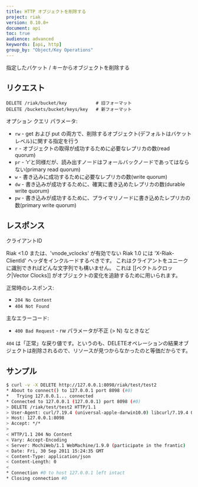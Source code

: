 ```yaml
---
title: HTTP オブジェクトを削除する
project: riak
version: 0.10.0+
document: api
toc: true
audience: advanced
keywords: [api, http]
group_by: "Object/Key Operations"
---
```


指定したバケット / キーからオブジェクトを削除する

## リクエスト

```
DELETE /riak/bucket/key           # 旧フォーマット
DELETE /buckets/bucket/keys/key   # 新フォーマット
```

オプション クエリ パラメータ:

* `rw` - get および put の両方で、削除するオブジェクト(デフォルトはバケットレベル)に関する指定を行う
* `r` - オブジェクトの取得が成功するために必要なレプリカの数(read quorum)
* `pr` - 'r'と同様だが、読み出すノードはフォールバックノードであってはならない(primary read quorum)
* `w` - 書き込みに成功するために必要なレプリカの数(write quorum)
* `dw` - 書き込みが成功するために、確実に書き込めたレプリカの数(durable write quorum)
* `pw` - 書き込みが成功するために、プライマリノードに書き込めたレプリカの数(primary write quorum)

## レスポンス

<div class="note"><div class="title">クライアントID</div>
<p>Riak &lt;1.0 または、'vnode_vclocks' が有効でない Riak 1.0 には 'X-Riak-ClientId' ヘッダをインクルードするべきです。
これはクライアントをユニークに識別できればどんな文字列でも構いません。
これは [[ベクトルクロック|Vector Clocks]] がオブジェクトの変化を追跡するために用いられます。</p>
</div>

正常時のレスポンス:

* `204 No Content`
* `404 Not Found`

主なエラーコード:

* `400 Bad Request` - rw パラメータが不正 (> N) なときなど

`404` は「正常」な戻り値です。というのも、DELETEオペレーションの結果オブジェクトは削除されるので、リソースが見つからなかったのと等価だからです。

## サンプル

```bash
$ curl -v -X DELETE http://127.0.0.1:8098/riak/test/test2
* About to connect() to 127.0.0.1 port 8098 (#0)
*   Trying 127.0.0.1... connected
* Connected to 127.0.0.1 (127.0.0.1) port 8098 (#0)
> DELETE /riak/test/test2 HTTP/1.1
> User-Agent: curl/7.19.4 (universal-apple-darwin10.0) libcurl/7.19.4 OpenSSL/0.9.8l zlib/1.2.3
> Host: 127.0.0.1:8098
> Accept: */*
>
< HTTP/1.1 204 No Content
< Vary: Accept-Encoding
< Server: MochiWeb/1.1 WebMachine/1.9.0 (participate in the frantic)
< Date: Fri, 30 Sep 2011 15:24:35 GMT
< Content-Type: application/json
< Content-Length: 0
<
* Connection #0 to host 127.0.0.1 left intact
* Closing connection #0
```
